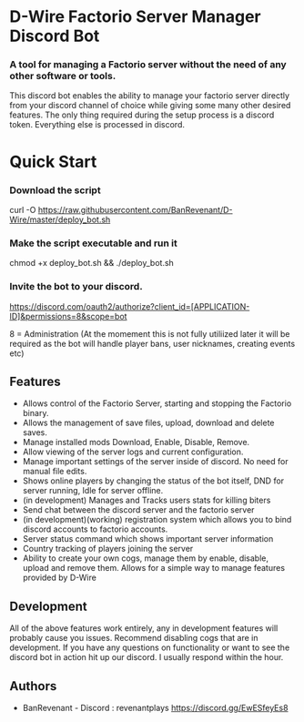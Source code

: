 # D-Wire Factorio Server Manager Discord Bot

### A tool for managing a Factorio server without the need of any other software or tools.
This discord bot enables the ability to manage your factorio server directly from your discord channel of choice while giving some many other desired features. The only thing required during the setup process is a discord token. Everything else is processed in discord.

# Quick Start
### Download the script
curl -O https://raw.githubusercontent.com/BanRevenant/D-Wire/master/deploy_bot.sh
### Make the script executable and run it
chmod +x deploy_bot.sh && ./deploy_bot.sh

### Invite the bot to your discord.
https://discord.com/oauth2/authorize?client_id=[APPLICATION-ID]&permissions=8&scope=bot 

8 = Administration (At the momement this is not fully utiliized later it will be required as the bot will handle player bans, user nicknames, creating events etc)


## Features
* Allows control of the Factorio Server, starting and stopping the Factorio binary.
* Allows the management of save files, upload, download and delete saves.
* Manage installed mods Download, Enable, Disable, Remove.
* Allow viewing of the server logs and current configuration.
* Manage important settings of the server inside of discord. No need for manual file edits.
* Shows online players by changing the status of the bot itself, DND for server running, Idle for server offline.
* (in development) Manages and Tracks users stats for killing biters
* Send chat between the discord server and the factorio server
* (in development)(working) registration system which allows you to bind discord accounts to factorio accounts.
* Server status command which shows important server information
* Country tracking of players joining the server
* Ability to create your own cogs, manage them by enable, disable, upload and remove them. Allows for a simple way to manage features provided by D-Wire


## Development
All of the above features work entirely, any in development features will probably cause you issues. Recommend disabling cogs that are in development. If you have any questions on functionality or want to see the discord bot in action hit up our discord. I usually respond within the hour.

## Authors
* BanRevenant - Discord : revenantplays
https://discord.gg/EwESfeyEs8
